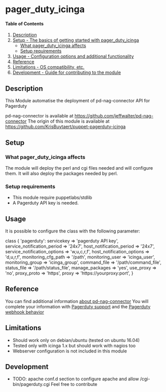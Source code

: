 # pager_duty_icinga


#### Table of Contents

1. [Description](#description)
2. [Setup - The basics of getting started with pager_duty_icinga](#setup)
    * [What pager_duty_icinga affects](#what-pager_duty_icinga-affects)
    * [Setup requirements](#setup-requirements)
3. [Usage - Configuration options and additional functionality](#usage)
4. [Reference](#Reference)
5. [Limitations - OS compatibility, etc.](#limitations)
6. [Development - Guide for contributing to the module](#development)

## Description

This Module automatise the deployment of pd-nag-connector API for Pagerduty

pd-nag-connector is available at https://github.com/jeffwalter/pd-nag-connector
The origin of this module is available at https://github.com/KrisBuytaert/puppet-pagerduty-icinga

## Setup

### What pager_duty_icinga affects

The module will deploy the perl and cgi files needed and will configure them. It will also deploy the packages needed by perl.

### Setup requirements

* This module require puppetlabs/stdlib
* A Pagerduty API key is needed.

## Usage

It is possible to configure the class with the following parameter:

class { 'pagerduty':
  servicekey                   => 'pagerduty API key',
  service_notification_period  => '24x7',
  host_notification_period     => '24x7',
  service_notification_options => 'w,u,c,r,f',
  host_notification_options    => 'd,u,r,f',
  monitoring_cfg_path          => '/path',
  monitoring_user              => 'icinga_user',
  monitoring_group             => 'icinga_group',
  command_file                 => '/path/command_file',
  status_file                  => '/path/status_file',
  manage_packages              => 'yes',
  use_proxy                    => 'no',
  proxy_proto                  => 'https',
  proxy                        => 'https://yourproxy:port',
}

## Reference

You can find additional information [about pd-nag-connector](https://github.com/jeffwalter/pd-nag-connector)
You will complete your information with [Pagerduty support](https://www.pagerduty.com/docs/guides/icinga-integration-guide/) and the [Pagerduty webhook behavior](https://v2.developer.pagerduty.com/docs/webhook-behavior)

## Limitations

* Should work only on debian/ubuntu (tested on ubuntu 16.04)
* Tested only with icinga 1.x but should work with nagios too
* Webserver configuration is not included in this module

## Development

* TODO: apache conf.d section to configure apache and allow /cgi-bin/pagerduty.cgi
Feel free to contribute
